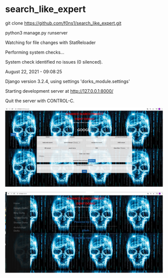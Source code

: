# search_like_expert


git clone https://github.com/f0ns1/search_like_expert.git

python3 manage.py runserver

Watching for file changes with StatReloader

Performing system checks...



System check identified no issues (0 silenced).

August 22, 2021 - 09:08:25

Django version 3.2.4, using settings 'dorks_module.settings'

Starting development server at http://127.0.0.1:8000/

Quit the server with CONTROL-C.

![Image description]( app.png )


![Image description]( app1.png )

